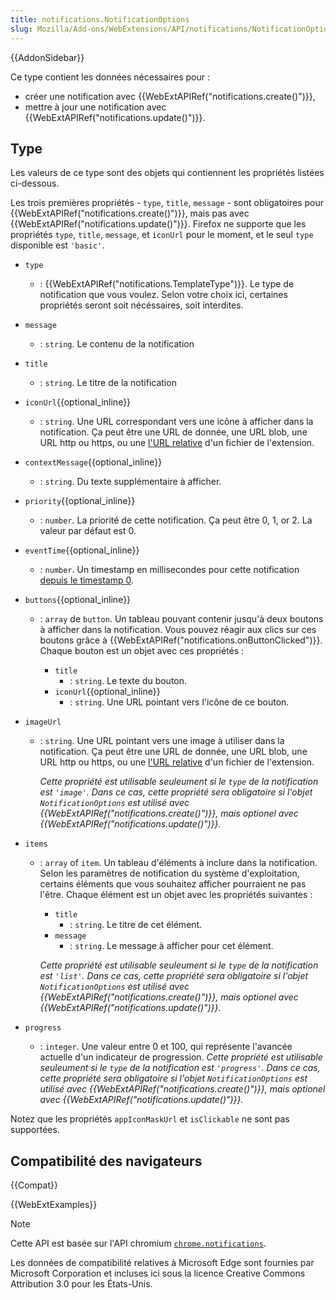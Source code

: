 ```yaml
---
title: notifications.NotificationOptions
slug: Mozilla/Add-ons/WebExtensions/API/notifications/NotificationOptions
---
```


{{AddonSidebar}}

Ce type contient les données nécessaires pour :

- créer une notification avec {{WebExtAPIRef("notifications.create()")}},
- mettre à jour une notification avec {{WebExtAPIRef("notifications.update()")}}.

## Type

Les valeurs de ce type sont des objets qui contiennent les propriétés listées ci-dessous.

Les trois premières propriétés - `type`, `title`, `message` - sont obligatoires pour {{WebExtAPIRef("notifications.create()")}}, mais pas avec {{WebExtAPIRef("notifications.update()")}}. Firefox ne supporte que les propriétés `type`, `title`, `message`, et `iconUrl` pour le moment, et le seul `type` disponible est `'basic'`.

- `type`
  - : {{WebExtAPIRef("notifications.TemplateType")}}. Le type de notification que vous voulez. Selon votre choix ici, certaines propriétés seront soit nécéssaires, soit interdites.
- `message`
  - : `string`. Le contenu de la notification
- `title`
  - : `string`. Le titre de la notification
- `iconUrl`{{optional_inline}}
  - : `string`. Une URL correspondant vers une icône à afficher dans la notification. Ça peut être une URL de donnée, une URL blob, une URL http ou https, ou une [l'URL relative](/fr/Add-ons/WebExtensions/Chrome_incompatibilities#Relative_URLs) d'un fichier de l'extension.
- `contextMessage`{{optional_inline}}
  - : `string`. Du texte supplémentaire à afficher.
- `priority`{{optional_inline}}
  - : `number`. La priorité de cette notification. Ça peut être 0, 1, or 2. La valeur par défaut est 0.
- `eventTime`{{optional_inline}}
  - : `number`. Un timestamp en millisecondes pour cette notification [depuis le timestamp 0](https://fr.wikipedia.org/wiki/Temps_Unix).
- `buttons`{{optional_inline}}

  - : `array` de `button`. Un tableau pouvant contenir jusqu'à deux boutons à afficher dans la notification. Vous pouvez réagir aux clics sur ces boutons grâce à {{WebExtAPIRef("notifications.onButtonClicked")}}. Chaque bouton est un objet avec ces propriétés :

    - `title`
      - : `string`. Le texte du bouton.
    - `iconUrl`{{optional_inline}}
      - : `string`. Une URL pointant vers l'icône de ce bouton.

- `imageUrl`

  - : `string`. Une URL pointant vers une image à utiliser dans la notification. Ça peut être une URL de donnée, une URL blob, une URL http ou https, ou une [l'URL relative](/fr/Add-ons/WebExtensions/Chrome_incompatibilities#Relative_URLs) d'un fichier de l'extension.

    _Cette propriété est utilisable seuleument si le `type` de la notification est `'image'`. Dans ce cas, cette propriété sera obligatoire si l'objet `NotificationOptions` est utilisé avec {{WebExtAPIRef("notifications.create()")}}, mais optionel avec_ _{{WebExtAPIRef("notifications.update()")}}._

- `items`

  - : `array` of `item`. Un tableau d'éléments à inclure dans la notification. Selon les paramètres de notification du système d'exploitation, certains éléments que vous souhaitez afficher pourraient ne pas l'être. Chaque élément est un objet avec les propriétés suivantes :

    - `title`
      - : `string`. Le titre de cet élément.
    - `message`
      - : `string`. Le message à afficher pour cet élément.

    _Cette propriété est utilisable seuleument si le `type` de la notification est `'list'`. Dans ce cas, cette propriété sera obligatoire si l'objet `NotificationOptions` est utilisé avec {{WebExtAPIRef("notifications.create()")}}, mais optionel avec_ _{{WebExtAPIRef("notifications.update()")}}._

- `progress`
  - : `integer`. Une valeur entre 0 et 100, qui représente l'avancée actuelle d'un indicateur de progression. _Cette propriété est utilisable seuleument si le `type` de la notification est `'progress'`. Dans ce cas, cette propriété sera obligatoire si l'objet `NotificationOptions` est utilisé avec {{WebExtAPIRef("notifications.create()")}}, mais optionel avec_ _{{WebExtAPIRef("notifications.update()")}}._

Notez que les propriétés `appIconMaskUrl` et `isClickable` ne sont pas supportées.

## Compatibilité des navigateurs

{{Compat}}

{{WebExtExamples}}

> [!NOTE]
>
> Cette API est basée sur l'API chromium [`chrome.notifications`](https://developer.chrome.com/docs/extensions/reference/api/notifications).
>
> Les données de compatibilité relatives à Microsoft Edge sont fournies par Microsoft Corporation et incluses ici sous la licence Creative Commons Attribution 3.0 pour les États-Unis.
